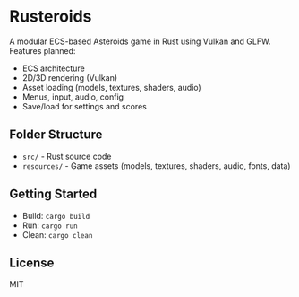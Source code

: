 # Rusteroids

A modular ECS-based Asteroids game in Rust using Vulkan and GLFW. Features planned:
- ECS architecture
- 2D/3D rendering (Vulkan)
- Asset loading (models, textures, shaders, audio)
- Menus, input, audio, config
- Save/load for settings and scores

## Folder Structure
- `src/` - Rust source code
- `resources/` - Game assets (models, textures, shaders, audio, fonts, data)

## Getting Started
- Build: `cargo build`
- Run: `cargo run`
- Clean: `cargo clean`

## License
MIT
